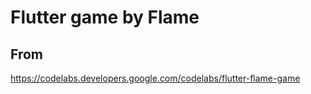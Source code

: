 # Flutter game by Flame

## From

https://codelabs.developers.google.com/codelabs/flutter-flame-game
